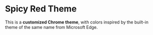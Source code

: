 # Spicy Red Theme

This is a **customized Chrome theme**, with colors inspired by the built-in theme of the same name from Microsoft Edge.

